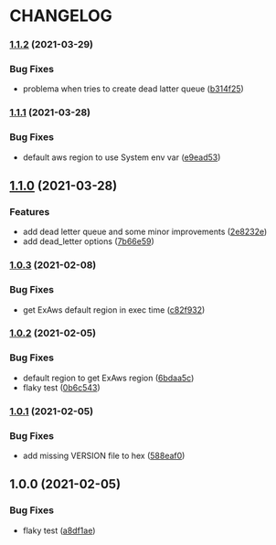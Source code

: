 # CHANGELOG

### [1.1.2](https://github.com/marciotoze/ex_aws_configurator/compare/v1.1.1...v1.1.2) (2021-03-29)


### Bug Fixes

* problema when tries to create dead latter queue ([b314f25](https://github.com/marciotoze/ex_aws_configurator/commit/b314f2544709f3fa9b16b3d568c5025e5a92c895))

### [1.1.1](https://github.com/marciotoze/ex_aws_configurator/compare/v1.1.0...v1.1.1) (2021-03-28)


### Bug Fixes

* default aws region to use System env var ([e9ead53](https://github.com/marciotoze/ex_aws_configurator/commit/e9ead53a6438ea147787fdaa30ddda5c9fb81b97))

## [1.1.0](https://github.com/marciotoze/ex_aws_configurator/compare/v1.0.3...v1.1.0) (2021-03-28)


### Features

* add dead letter queue and some minor improvements ([2e8232e](https://github.com/marciotoze/ex_aws_configurator/commit/2e8232e07cd742a6deb1504bb09f4844ca8cd3d1))
* add dead_letter options ([7b66e59](https://github.com/marciotoze/ex_aws_configurator/commit/7b66e59b82126e04986181f3a694d7c086ff9b75))

### [1.0.3](https://github.com/marciotoze/ex_aws_configurator/compare/v1.0.2...v1.0.3) (2021-02-08)


### Bug Fixes

* get ExAws default region in exec time ([c82f932](https://github.com/marciotoze/ex_aws_configurator/commit/c82f932113a399f414988199cbac2934fdabe98a))

### [1.0.2](https://github.com/marciotoze/ex_aws_configurator/compare/v1.0.1...v1.0.2) (2021-02-05)


### Bug Fixes

* default region to get ExAws region ([6bdaa5c](https://github.com/marciotoze/ex_aws_configurator/commit/6bdaa5c881ca93691c756f918c618204f1a8623c))
* flaky test ([0b6c543](https://github.com/marciotoze/ex_aws_configurator/commit/0b6c543fb2e1d6373b2e040b5918afa43a0b8266))

### [1.0.1](https://github.com/marciotoze/ex_aws_configurator/compare/v1.0.0...v1.0.1) (2021-02-05)


### Bug Fixes

* add missing VERSION file to hex ([588eaf0](https://github.com/marciotoze/ex_aws_configurator/commit/588eaf072aa281cce536d676f77b8f3b3b9108d5))

## 1.0.0 (2021-02-05)


### Bug Fixes

* flaky test ([a8df1ae](https://github.com/marciotoze/ex_aws_configurator/commit/a8df1ae06352d579213116e291c3cf95a8bd1da0))
